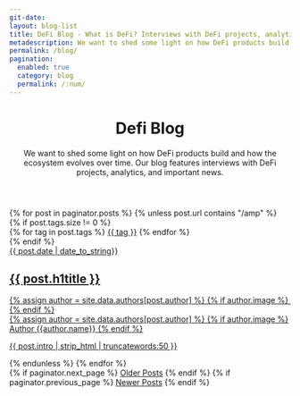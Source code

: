 ```yaml
---
git-date:
layout: blog-list
title: DeFi Blog - What is DeFi? Interviews with DeFi projects, analytics, and important news
metadescription: We want to shed some light on how DeFi products build and how the ecosystem evolves over time. Our blog features interviews with DeFi projects, analytics, and important news.
permalink: /blog/
pagination:
  enabled: true
  category: blog
  permalink: /:num/  
---
```

<header>
	<h1>De<span class="text-green">fi</span> <span class="text-orange">Blog</span></h1>
	<p>We want to shed some light on how DeFi products build and how the ecosystem evolves over time. Our blog features interviews with DeFi projects, analytics, and important news.</p>
</header>
<section class="blog-articles">
	{% for post in paginator.posts %}
    {% unless  post.url contains "/amp" %}
		<article>
      {% if post.tags.size != 0 %}
        <div class="tags">
          {% for tag in post.tags %}
          <a href="/t/{{tag | downcase | replace: ' ', '-' }}.html" class="tag">{{ tag }}</a>
          {% endfor %}
        </div>
      {% endif %}
			<a href="{{ post.url }}">
				<div class="date">{{ post.date | date_to_string}}</div>
				<div class="header">
					<h2>{{ post.h1title }}</h2>
					<div class="author-item">
						{% assign author = site.data.authors[post.author] %}
						{% if author.image %}
							<img class="lazyload" data-src="{{ author.image }}">
						{% endif %}
						<div class="author-data">
							{% assign author = site.data.authors[post.author] %}								
							{% if author.image %}
								<span>Author</span>
								<span class="author">{{author.name}}</span>
							{% endif %}
						</div>
					</div>
				</div>
				<div class="content">
					<p>{{ post.intro | strip_html | truncatewords:50 }}</p>
				</div>    
			</a>
		</article>
    {% endunless  %}
	{% endfor %}
</section>

<section class="pagination">
	{% if paginator.next_page %}
		<a class="button" href="{{ paginator.next_page_path | prepend: site.baseurl }}">Older Posts</a>
	{% endif %}
	{% if paginator.previous_page %}
		<a class="button" href="{{ paginator.previous_page_path | prepend: site.baseurl }}">Newer Posts</a>
	{% endif %}
</section>
